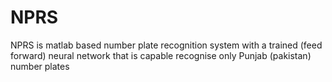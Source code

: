 # NPRS
NPRS is matlab based number plate recognition system with a trained (feed forward) neural network that is capable recognise only Punjab (pakistan) number plates

